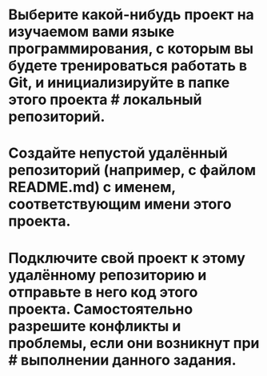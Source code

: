 # Выберите какой-нибудь проект на изучаемом вами языке программирования, с которым вы будете тренироваться работать в Git, и инициализируйте в папке этого проекта   # локальный репозиторий.
# Создайте непустой удалённый репозиторий (например, с файлом README.md) с именем, соответствующим имени этого проекта.
# Подключите свой проект к этому удалённому репозиторию и отправьте в него код этого проекта. Самостоятельно разрешите конфликты и проблемы, если они возникнут при   # выполнении данного задания.
